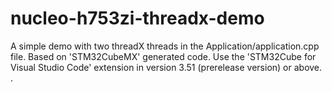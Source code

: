 # nucleo-h753zi-threadx-demo
A simple demo with two threadX threads in the Application/application.cpp file. Based on 'STM32CubeMX' generated code. Use the 'STM32Cube for Visual Studio Code' extension in version 3.51 (prerelease version) or above. .
